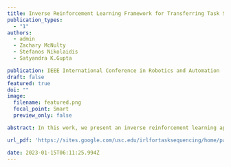 ```yaml
---
title: Inverse Reinforcement Learning Framework for Transferring Task Sequencing Policies from Humans to Robots in Manufacturing Applications
publication_types:
  - "1"
authors:
  - admin
  - Zachary McNulty
  - Stefanos Nikolaidis
  - Satyandra K.Gupta

publication: IEEE International Conference in Robotics and Automation
draft: false
featured: true
doi: ""
image:
  filename: featured.png
  focal_point: Smart
  preview_only: false

abstract: In this work, we present an inverse reinforcement learning approach for solving the problem of task sequencing for robots in complex manufacturing processes. Our proposed framework is adaptable to variations in process and can perform sequencing for completely new parts. We prescribe an approach to capture feature interactions in a demonstration dataset based on a metric that computes feature interaction coverage. We then actively learn the expert's policy by keeping the expert in the loop. Our training and testing results reveal that our model can successfully learn the expert's policy. We demonstrate the performance of our method on a real-world manufacturing application where we transfer the policy for task sequencing to a manipulator. Our experiments show that the robot can perform these tasks to produce human-competitive performance. Code and video can be found at:https://sites.google.com/usc.edu/irlfortasksequencing

url_pdf: 'https://sites.google.com/usc.edu/irlfortasksequencing/home/paper?authuser=0'

date: 2023-01-15T06:11:25.994Z
---
```

